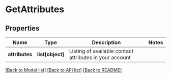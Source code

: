 # GetAttributes

## Properties
Name | Type | Description | Notes
------------ | ------------- | ------------- | -------------
**attributes** | **list[object]** | Listing of available contact attributes in your account | 

[[Back to Model list]](../README.md#documentation-for-models) [[Back to API list]](../README.md#documentation-for-api-endpoints) [[Back to README]](../README.md)

